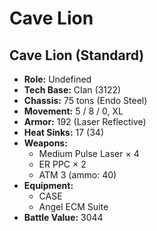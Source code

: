 # Cave Lion
## Cave Lion (Standard)
- **Role:** Undefined
- **Tech Base:** Clan (3122)
- **Chassis:** 75 tons (Endo Steel)
- **Movement:** 5 / 8 / 0, XL
- **Armor:** 192 (Laser Reflective)
- **Heat Sinks:** 17 (34)
- **Weapons:**
  - Medium Pulse Laser × 4
  - ER PPC × 2
  - ATM 3 (ammo: 40)
- **Equipment:**
  - CASE
  - Angel ECM Suite
- **Battle Value:** 3044

